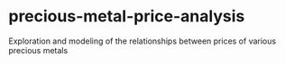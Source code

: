 # precious-metal-price-analysis
Exploration and modeling of the relationships between prices of various precious metals
